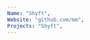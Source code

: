 ```yaml
--- 
Name: "Shyft", 
Website: "github.com/mm", 
Projects: "Shyft",
--- 
```

<!--lang:en--> 

<!--lang:es--] 

<!--lang:de--] 

<!--lang:fr--] 

<!--lang:pl--] 

<!--lang:uk--] 

[!--lang:*--> 